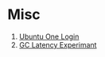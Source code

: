 # Misc

1. [Ubuntu One Login](https://login.ubuntu.com/)
2. [GC Latency Experimant](https://gitlab.com/gasche/gc-latency-experiment)
